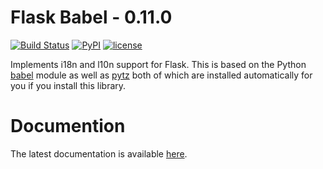 # Flask Babel - 0.11.0

[![Build Status](https://travis-ci.org/python-babel/flask-babel.svg?branch=master)](https://travis-ci.org/python-babel/flask-babel)
[![PyPI](https://img.shields.io/pypi/v/flask-babel.svg?maxAge=2592000)](https://pypi.python.org/pypi/Flask-Babel)
[![license](https://img.shields.io/github/license/python-babel/flask-babel.svg?maxAge=2592000)]()

Implements i18n and l10n support for Flask.  This is based on the Python
[babel][] module as well as [pytz][] both of which are installed automatically
for you if you install this library.

# Documention

The latest documentation is available [here][docs].

[babel]: https://github.com/python-babel/babel
[pytz]: https://pypi.python.org/pypi/pytz/
[docs]: https://pythonhosted.org/Flask-Babel/
